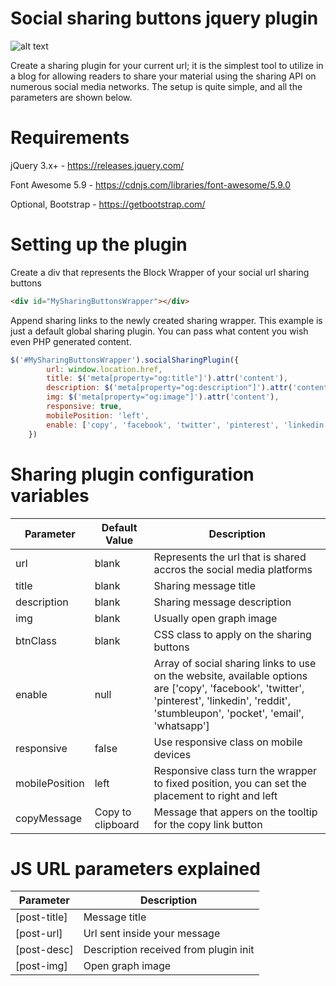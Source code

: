 # Social sharing buttons jquery plugin
 ![alt text](https://imgur.com/e7afx3e.png)

Create a sharing plugin for your current url; it is the simplest tool to utilize in a blog for allowing readers to share your material using the sharing API on numerous social media networks. The setup is quite simple, and all the parameters are shown below.

# Requirements

jQuery 3.x+ - https://releases.jquery.com/

Font Awesome 5.9 - https://cdnjs.com/libraries/font-awesome/5.9.0

Optional, Bootstrap - https://getbootstrap.com/

# Setting up the plugin

Create a div that represents the Block Wrapper of your social url sharing buttons
```html
<div id="MySharingButtonsWrapper"></div>
```

Append sharing links to the newly created sharing wrapper. This example is just a default global sharing plugin. You can pass what content you wish even PHP generated content.
```js
$('#MySharingButtonsWrapper').socialSharingPlugin({
        url: window.location.href,
        title: $('meta[property="og:title"]').attr('content'),
        description: $('meta[property="og:description"]').attr('content'),
        img: $('meta[property="og:image"]').attr('content'),
        responsive: true,
        mobilePosition: 'left',
        enable: ['copy', 'facebook', 'twitter', 'pinterest', 'linkedin', 'reddit', 'stumbleupon', 'pocket', 'email', 'whatsapp']
    })
```

# Sharing plugin configuration variables

| Parameter                | Default Value             | Description |
| -------------            | ---------------------     | ------------- |
| url                      | blank                     | Represents the url that is shared accros the social media platforms  |
| title                    | blank                     | Sharing message title  |
| description              | blank                     | Sharing message description  |
| img                      | blank                     | Usually open graph image  |
| btnClass                 | blank                     | CSS class to apply on the sharing buttons  |
| enable                   | null                      | Array of social sharing links to use on the website, available options are ['copy', 'facebook', 'twitter', 'pinterest', 'linkedin', 'reddit', 'stumbleupon', 'pocket', 'email', 'whatsapp']  |
| responsive               | false                     | Use responsive class on mobile devices  |
| mobilePosition           | left                      | Responsive class turn the wrapper to fixed position, you can set the placement to right and left  |
| copyMessage              | Copy to clipboard         | Message that appers on the tooltip for the copy link button  |

# JS URL parameters explained
| Parameter | Description |
| ------------- | ------------- |
| [post-title]	| Message title |
| [post-url]    | Url sent inside your message|
| [post-desc]   | Description received from plugin init |
| [post-img]    | Open graph image |
